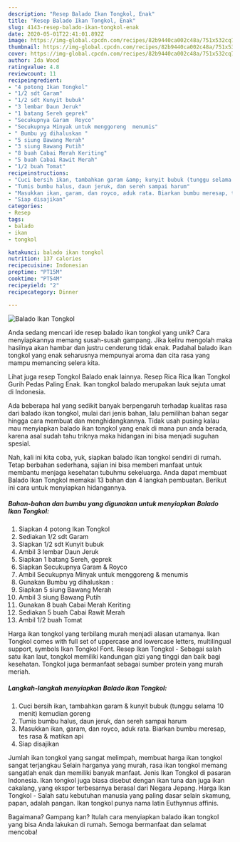 ```yaml
---
description: "Resep Balado Ikan Tongkol, Enak"
title: "Resep Balado Ikan Tongkol, Enak"
slug: 4143-resep-balado-ikan-tongkol-enak
date: 2020-05-01T22:41:01.892Z
image: https://img-global.cpcdn.com/recipes/82b9440ca002c48a/751x532cq70/balado-ikan-tongkol-foto-resep-utama.jpg
thumbnail: https://img-global.cpcdn.com/recipes/82b9440ca002c48a/751x532cq70/balado-ikan-tongkol-foto-resep-utama.jpg
cover: https://img-global.cpcdn.com/recipes/82b9440ca002c48a/751x532cq70/balado-ikan-tongkol-foto-resep-utama.jpg
author: Ida Wood
ratingvalue: 4.8
reviewcount: 11
recipeingredient:
- "4 potong Ikan Tongkol"
- "1/2 sdt Garam"
- "1/2 sdt Kunyit bubuk"
- "3 lembar Daun Jeruk"
- "1 batang Sereh geprek"
- "Secukupnya Garam  Royco"
- "Secukupnya Minyak untuk menggoreng  menumis"
- " Bumbu yg dihaluskan "
- "5 siung Bawang Merah"
- "3 siung Bawang Putih"
- "8 buah Cabai Merah Keriting"
- "5 buah Cabai Rawit Merah"
- "1/2 buah Tomat"
recipeinstructions:
- "Cuci bersih ikan, tambahkan garam &amp; kunyit bubuk (tunggu selama 10 menit) kemudian goreng"
- "Tumis bumbu halus, daun jeruk, dan sereh sampai harum"
- "Masukkan ikan, garam, dan royco, aduk rata. Biarkan bumbu meresap, tes rasa &amp; matikan api"
- "Siap disajikan"
categories:
- Resep
tags:
- balado
- ikan
- tongkol

katakunci: balado ikan tongkol 
nutrition: 137 calories
recipecuisine: Indonesian
preptime: "PT15M"
cooktime: "PT54M"
recipeyield: "2"
recipecategory: Dinner

---
```



![Balado Ikan Tongkol](https://img-global.cpcdn.com/recipes/82b9440ca002c48a/751x532cq70/balado-ikan-tongkol-foto-resep-utama.jpg)

Anda sedang mencari ide resep balado ikan tongkol yang unik? Cara menyiapkannya memang susah-susah gampang. Jika keliru mengolah maka hasilnya akan hambar dan justru cenderung tidak enak. Padahal balado ikan tongkol yang enak seharusnya mempunyai aroma dan cita rasa yang mampu memancing selera kita.

Lihat juga resep Tongkol Balado enak lainnya. Resep Rica Rica Ikan Tongkol Gurih Pedas Paling Enak. Ikan tongkol balado merupakan lauk sejuta umat di Indonesia.

Ada beberapa hal yang sedikit banyak berpengaruh terhadap kualitas rasa dari balado ikan tongkol, mulai dari jenis bahan, lalu pemilihan bahan segar hingga cara membuat dan menghidangkannya. Tidak usah pusing kalau mau menyiapkan balado ikan tongkol yang enak di mana pun anda berada, karena asal sudah tahu triknya maka hidangan ini bisa menjadi suguhan spesial.


Nah, kali ini kita coba, yuk, siapkan balado ikan tongkol sendiri di rumah. Tetap berbahan sederhana, sajian ini bisa memberi manfaat untuk membantu menjaga kesehatan tubuhmu sekeluarga. Anda dapat membuat Balado Ikan Tongkol memakai 13 bahan dan 4 langkah pembuatan. Berikut ini cara untuk menyiapkan hidangannya.

<!--inarticleads1-->

##### Bahan-bahan dan bumbu yang digunakan untuk menyiapkan Balado Ikan Tongkol:

1. Siapkan 4 potong Ikan Tongkol
1. Sediakan 1/2 sdt Garam
1. Siapkan 1/2 sdt Kunyit bubuk
1. Ambil 3 lembar Daun Jeruk
1. Siapkan 1 batang Sereh, geprek
1. Siapkan Secukupnya Garam &amp; Royco
1. Ambil Secukupnya Minyak untuk menggoreng &amp; menumis
1. Gunakan  Bumbu yg dihaluskan :
1. Siapkan 5 siung Bawang Merah
1. Ambil 3 siung Bawang Putih
1. Gunakan 8 buah Cabai Merah Keriting
1. Sediakan 5 buah Cabai Rawit Merah
1. Ambil 1/2 buah Tomat


Harga ikan tongkol yang terbilang murah menjadi alasan utamanya. Ikan Tongkol comes with full set of uppercase and lowercase letters, multilingual support, symbols Ikan Tongkol Font. Resep Ikan Tongkol - Sebagai salah satu ikan laut, tongkol memiliki kandungan gizi yang tinggi dan baik bagi kesehatan. Tongkol juga bermanfaat sebagai sumber protein yang murah meriah. 

<!--inarticleads2-->

##### Langkah-langkah menyiapkan Balado Ikan Tongkol:

1. Cuci bersih ikan, tambahkan garam &amp; kunyit bubuk (tunggu selama 10 menit) kemudian goreng
1. Tumis bumbu halus, daun jeruk, dan sereh sampai harum
1. Masukkan ikan, garam, dan royco, aduk rata. Biarkan bumbu meresap, tes rasa &amp; matikan api
1. Siap disajikan


Jumlah ikan tongkol yang sangat melimpah, membuat harga ikan tongkol sangat terjangkau Selain harganya yang murah, rasa ikan tongkol memang sangatlah enak dan memiliki banyak manfaat. Jenis Ikan Tongkol di pasaran Indonesia. Ikan tongkol juga biasa disebut dengan ikan tuna dan juga ikan cakalang, yang ekspor terbesarnya berasal dari Negara Jepang. Harga Ikan Tongkol - Salah satu kebutuhan manusia yang paling dasar selain skamung, papan, adalah pangan. Ikan tongkol punya nama latin Euthynnus affinis. 

Bagaimana? Gampang kan? Itulah cara menyiapkan balado ikan tongkol yang bisa Anda lakukan di rumah. Semoga bermanfaat dan selamat mencoba!

